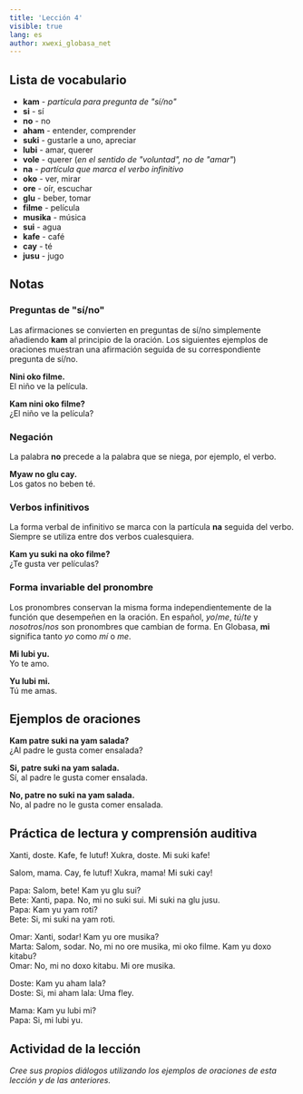 ```yaml
---
title: 'Lección 4'
visible: true
lang: es
author: xwexi_globasa_net
---
```


## Lista de vocabulario

* **kam** - _partícula para pregunta de "sí/no"_
* **si** - sí
* **no** - no
* **aham** - entender, comprender
* **suki** - gustarle a uno, apreciar
* **lubi** - amar, querer
* **vole** - querer (_en el sentido de "voluntad", no de "amar"_)
* **na** - _partícula que marca el verbo infinitivo_
* **oko** - ver, mirar
* **ore** - oír, escuchar
* **glu** - beber, tomar
* **filme** - película
* **musika** - música
* **sui** - agua
* **kafe** - café
* **cay** - té
* **jusu** - jugo

## Notas
### Preguntas de "sí/no"

Las afirmaciones se convierten en preguntas de sí/no simplemente añadiendo **kam** al principio de la oración. Los siguientes ejemplos de oraciones muestran una afirmación seguida de su correspondiente pregunta de sí/no.

**Nini oko filme.**  
El niño ve la película.

**Kam nini oko filme?**  
¿El niño ve la película?

### Negación 

La palabra **no** precede a la palabra que se niega, por ejemplo, el verbo.

**Myaw no glu cay.**  
Los gatos no beben té.

### Verbos infinitivos

La forma verbal de infinitivo se marca con la partícula **na** seguida del verbo. Siempre se utiliza entre dos verbos cualesquiera.

**Kam yu suki na oko filme?**  
¿Te gusta ver películas?

### Forma invariable del pronombre

Los pronombres conservan la misma forma independientemente de la función que desempeñen en la oración. En español, _yo_/_me_, _tú_/_te_ y _nosotros_/_nos_ son pronombres que cambian de forma. En Globasa, **mi** significa tanto _yo_ como _mí_ o _me_.

**Mi lubi yu.**  
Yo te amo.

**Yu lubi mi.**  
Tú me amas.

## Ejemplos de oraciones

**Kam patre suki na yam salada?**  
¿Al padre le gusta comer ensalada?

**Si, patre suki na yam salada.**  
Sí, al padre le gusta comer ensalada.

**No, patre no suki na yam salada.**  
No, al padre no le gusta comer ensalada.

## Práctica de lectura y comprensión auditiva

Xanti, doste. Kafe, fe lutuf! Xukra, doste. Mi suki kafe!

Salom, mama. Cay, fe lutuf! Xukra, mama! Mi suki cay!

Papa: Salom, bete! Kam yu glu sui?  
Bete: Xanti, papa. No, mi no suki sui. Mi suki na glu jusu.  
Papa: Kam yu yam roti?  
Bete: Si, mi suki na yam roti.

Omar: Xanti, sodar! Kam yu ore musika?  
Marta: Salom, sodar. No, mi no ore musika, mi oko filme. Kam yu doxo kitabu?  
Omar: No, mi no doxo kitabu. Mi ore musika.

Doste: Kam yu aham lala?  
Doste: Si, mi aham lala: Uma fley.

Mama: Kam yu lubi mi?  
Papa: Si, mi lubi yu. 

## Actividad de la lección

_Cree sus propios diálogos utilizando los ejemplos de oraciones de esta lección y de las anteriores._
